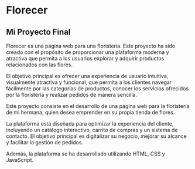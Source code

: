 # Florecer

## Mi Proyecto Final 

Florecer es una página web para una floristería. Este proyecto ha sido creado con el propósito de proporcionar una plataforma moderna y atractiva que permita a los usuarios explorar y adquirir productos relacionados con las flores.

El objetivo principal es ofrecer una experiencia de usuario intuitiva, visualmente atractiva y funcional, que permita a los clientes navegar fácilmente por las categorías de productos, conocer los servicios ofrecidos por la floristería y realizar pedidos de manera sencilla. 

Este proyecto consiste en el desarrollo de una página web para la floristería de mi hermana, quien desea emprender en su propia tienda de flores. 

La plataforma está diseñada para optimizar la experiencia del cliente, incluyendo un catálogo interactivo, carrito de compras y un sistema de contacto.
El objetivo principal es digitalizar su negocio, mejorar su alcance y facilitar la gestión de pedidos.

Además, la plataforma se ha desarrollado utilizando HTML, CSS y JavaScript.
